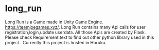 # long_run
Long Run is a Game made in Unity Game Engine.
https://teamjoegames.xyz/.
Long Run contains many Api calls for user registration,login,update userdata.
All those Apis are created by Flask.
Please check Requirement.text to find out other python library used in this project .
Currently this project is hosted in Horuku.
